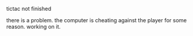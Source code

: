tictac not finished 

there is a problem. the computer is cheating against the player for some reason. working on it.
